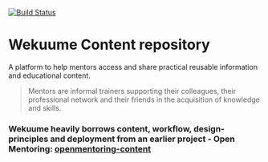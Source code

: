 [![Build Status](https://travis-ci.org/wekuume/wekuume-content.svg?branch=master)](https://travis-ci.org/wekuume/wekuume-content)

# Wekuume Content repository

A platform to help mentors access and share practical reusable information and educational content. 

> Mentors are informal trainers supporting their colleagues, their professional network and their friends in the acquisition of knowledge and skills. 

### Wekuume heavily borrows content, workflow, design-principles and deployment from an earlier project - Open Mentoring: [openmentoring-content](https://github.com/iilab/openmentoring-content)
